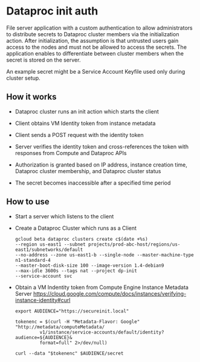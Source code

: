 # Dataproc init auth

File server application with a custom authentication to allow administrators to distribute secrets to Dataproc
cluster members via the initialization action. After initialization, the assumption is that untrusted users gain access 
to the nodes and must not be allowed to access the secrets. The application enables to differentiate between cluster
members when the secret is stored on the server. 

An example secret might be a Service Account Keyfile used only during cluster setup. 


## How it works

- Dataproc cluster runs an init action which starts the client

- Client obtains VM Identity token from instance metadata

- Client sends a POST request with the identity token

- Server verifies the identity token and cross-references the token with responses from Compute and Dataproc APIs

- Authorization is granted based on IP address, instance creation time, Dataproc cluster membership, and Dataproc cluster status

- The secret becomes inaccessible after a specified time period

## How to use

- Start a server which listens to the client

- Create a Dataproc Cluster which runs as a Client 
    ```
    gcloud beta dataproc clusters create c$(date +%s)
    --region us-east1 --subnet projects/prod-abc-host/regions/us-east1/subnetworks/default 
    --no-address --zone us-east1-b --single-node --master-machine-type n1-standard-4 
    --master-boot-disk-size 100 --image-version 1.4-debian9 
    --max-idle 3600s --tags nat --project dp-init 
    --service-account svc
    ```

- Obtain a VM Indentity token from Compute Engine Instance Metadata Server
https://cloud.google.com/compute/docs/instances/verifying-instance-identity#curl

    ```
    export AUDIENCE="https://secureinit.local"
    
    tokenenc = $(curl -H "Metadata-Flavor: Google" "http://metadata/computeMetadata/
             v1/instance/service-accounts/default/identity?audience=${AUDIENCE}&
             format=full" 2>/dev/null)
  
    curl --data "$tokenenc" $AUDIENCE/secret
    ```




